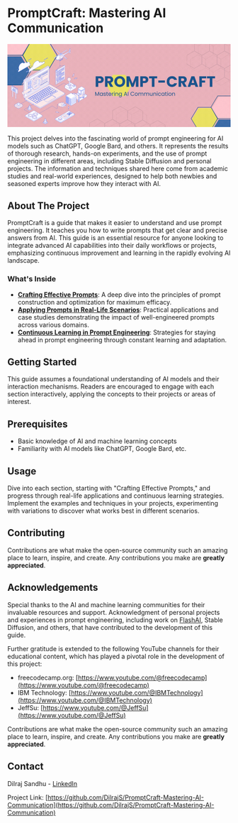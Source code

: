 # PromptCraft: Mastering AI Communication

![PromptCraft](images/PromptCraft.gif)

This project delves into the fascinating world of prompt engineering for AI models such as ChatGPT, Google Bard, and others. It represents the results of thorough research, hands-on experiments, and the use of prompt engineering in different areas, including Stable Diffusion and personal projects. The information and techniques shared here come from academic studies and real-world experiences, designed to help both newbies and seasoned experts improve how they interact with AI.

## About The Project

PromptCraft is a guide that makes it easier to understand and use prompt engineering. It teaches you how to write prompts that get clear and precise answers from AI. This guide is an essential resource for anyone looking to integrate advanced AI capabilities into their daily workflows or projects, emphasizing continuous improvement and learning in the rapidly evolving AI landscape.

### What's Inside

- **[Crafting Effective Prompts](Crafting_Effective_Prompts.md)**: A deep dive into the principles of prompt construction and optimization for maximum efficacy.
- **[Applying Prompts in Real-Life Scenarios](Applying_Prompts_in_Real-Life_Scenarios.md)**: Practical applications and case studies demonstrating the impact of well-engineered prompts across various domains.
- **[Continuous Learning in Prompt Engineering](Continuous_Learning_in_Prompt_Engineering.md)**: Strategies for staying ahead in prompt engineering through constant learning and adaptation.

## Getting Started

This guide assumes a foundational understanding of AI models and their interaction mechanisms. Readers are encouraged to engage with each section interactively, applying the concepts to their projects or areas of interest.

## Prerequisites

- Basic knowledge of AI and machine learning concepts
- Familiarity with AI models like ChatGPT, Google Bard, etc.

## Usage

Dive into each section, starting with "Crafting Effective Prompts," and progress through real-life applications and continuous learning strategies. Implement the examples and techniques in your projects, experimenting with variations to discover what works best in different scenarios.

## Contributing

Contributions are what make the open-source community such an amazing place to learn, inspire, and create. Any contributions you make are **greatly appreciated**.

## Acknowledgements

Special thanks to the AI and machine learning communities for their invaluable resources and support. Acknowledgment of personal projects and experiences in prompt engineering, including work on [FlashAI](https://github.com/DilrajS/FlashAI), Stable Diffusion, and others, that have contributed to the development of this guide.

Further gratitude is extended to the following YouTube channels for their educational content, which has played a pivotal role in the development of this project:

- freecodecamp.org: [https://www.youtube.com/@freecodecamp](https://www.youtube.com/@freecodecamp)
- IBM Technology: [https://www.youtube.com/@IBMTechnology](https://www.youtube.com/@IBMTechnology)
- JeffSu: [https://www.youtube.com/@JeffSu](https://www.youtube.com/@JeffSu)


Contributions are what make the open-source community such an amazing place to learn, inspire, and create. Any contributions you make are **greatly appreciated**.


## Contact

Dilraj Sandhu - [LinkedIn](https://linkedin.com/in/dilrajsandhu)

Project Link: [https://github.com/DilrajS/PromptCraft-Mastering-AI-Communication](https://github.com/DilrajS/PromptCraft-Mastering-AI-Communication)
